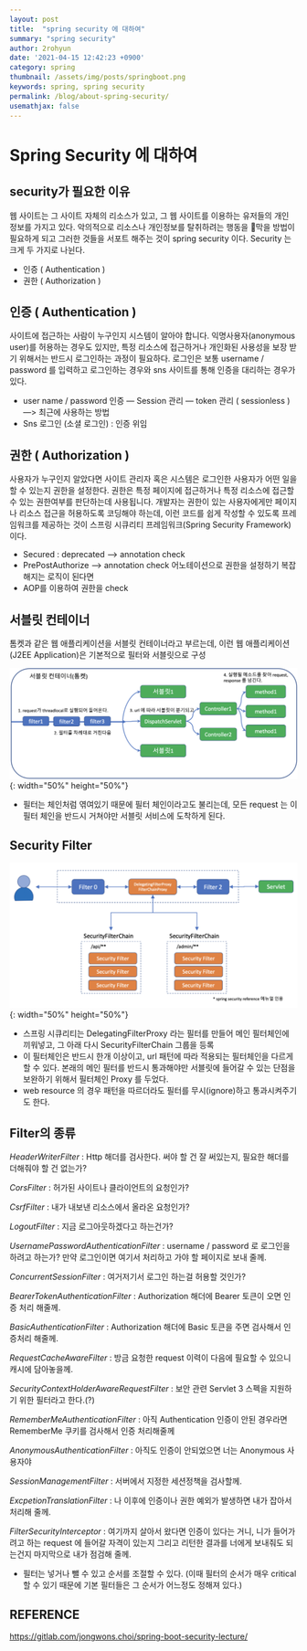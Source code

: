 ```yaml
---
layout: post
title:  "spring security 에 대하여"
summary: "spring security"
author: 2rohyun
date: '2021-04-15 12:42:23 +0900'
category: spring
thumbnail: /assets/img/posts/springboot.png
keywords: spring, spring security
permalink: /blog/about-spring-security/
usemathjax: false
---
```

# Spring Security 에 대하여

## security가 필요한 이유

웹 사이트는 그 사이트 자체의 리소스가 있고, 그 웹 사이트를 이용하는 유저들의 개인 정보를 가지고 있다. 악의적으로 리소스나 개인정보를 탈취하려는 행동을 막을 방법이 필요하게 되고 그러한 것들을 서포트 해주는 것이 spring security 이다.
Security 는 크게 두 가지로 나뉜다. 
- 인증 ( Authentication )
- 권한 ( Authorization )

## 인증 ( Authentication )

사이트에 접근하는 사람이 누구인지 시스템이 알아야 합니다. 익명사용자(anonymous user)를 허용하는 경우도 있지만, 특정 리소스에 접근하거나 개인화된 사용성을 보장 받기 위해서는 반드시 로그인하는 과정이 필요하다. 
로그인은 보통 username / password 를 입력하고 로그인하는 경우와 sns 사이트를 통해 인증을 대리하는 경우가 있다.
- user name / password 인증
— Session 관리
— token 관리 ( sessionless ) —> 최근에 사용하는 방법 
- Sns 로그인 (소셜 로그인) : 인증 위임

## 권한 ( Authorization )

사용자가 누구인지 알았다면 사이트 관리자 혹은 시스템은 로그인한 사용자가 어떤 일을 할 수 있는지 권한을 설정한다. 
권한은 특정 페이지에 접근하거나 특정 리소스에 접근할 수 있는 권한여부를 판단하는데 사용됩니다. 개발자는 권한이 있는 사용자에게만 페이지나 리소스 접근을 허용하도록 코딩해야 하는데, 이런 코드를 쉽게 작성할 수 있도록 프레임워크를 제공하는 것이 스프링 시큐리티 프레임워크(Spring Security Framework) 이다.
- Secured : deprecated —> annotation check
- PrePostAuthorize —> annotation check
어노테이션으로 권한을 설정하기 복잡해지는 로직이 된다면
- AOP를 이용하여 권한을 check

## 서블릿 컨테이너

톰켓과 같은 웹 애플리케이션을 서블릿 컨테이너라고 부르는데, 이런 웹 애플리케이션(J2EE Application)은 기본적으로 필터와 서블릿으로 구성

![photo](/assets/img/posts/servlet-container.png){: width="50%" height="50%"}

 - 필터는 체인처럼 엮여있기 때문에 필터 체인이라고도 불리는데, 모든 request 는 이 필터 체인을 반드시 거쳐야만 서블릿 서비스에 도착하게 된다.

## Security Filter

![photo2](/assets/img/posts/security-filter.png){: width="50%" height="50%"}

- 스프링 시큐리티는 DelegatingFilterProxy 라는 필터를 만들어 메인 필터체인에 끼워넣고, 그 아래 다시 SecurityFilterChain 그룹을 등록
- 이 필터체인은 반드시 한개 이상이고, url 패턴에 따라 적용되는 필터체인을 다르게 할 수 있다. 본래의 메인 필터를 반드시 통과해야만 서블릿에 들어갈 수 있는 단점을 보완하기 위해서 필터체인 Proxy 를 두었다.
- web resource 의 경우 패턴을 따르더라도 필터를 무시(ignore)하고 통과시켜주기도 한다.

## Filter의 종류

*HeaderWriterFilter* : Http 해더를 검사한다. 써야 할 건 잘 써있는지, 필요한 해더를 더해줘야 할 건 없는가?

*CorsFilter* : 허가된 사이트나 클라이언트의 요청인가?

*CsrfFilter* : 내가 내보낸 리소스에서 올라온 요청인가?

*LogoutFilter* : 지금 로그아웃하겠다고 하는건가?

*UsernamePasswordAuthenticationFilter* : username / password 로 로그인을 하려고 하는가? 만약 로그인이면 여기서 처리하고 가야 할 페이지로 보내 줄께.

*ConcurrentSessionFilter* : 여거저기서 로그인 하는걸 허용할 것인가?

*BearerTokenAuthenticationFilter* : Authorization 해더에 Bearer 토큰이 오면 인증 처리 해줄께.

*BasicAuthenticationFilter* : Authorization 해더에 Basic 토큰을 주면 검사해서 인증처리 해줄께.

*RequestCacheAwareFilter* : 방금 요청한 request 이력이 다음에 필요할 수 있으니 캐시에 담아놓을께.

*SecurityContextHolderAwareRequestFilter* : 보안 관련 Servlet 3 스펙을 지원하기 위한 필터라고 한다.(?)

*RememberMeAuthenticationFilter* : 아직 Authentication 인증이 안된 경우라면 RememberMe 쿠키를 검사해서 인증 처리해줄께

*AnonymousAuthenticationFilter* : 아직도 인증이 안되었으면 너는 Anonymous 사용자야

*SessionManagementFilter* : 서버에서 지정한 세션정책을 검사할께.

*ExcpetionTranslationFilter* : 나 이후에 인증이나 권한 예외가 발생하면 내가 잡아서 처리해 줄께.

*FilterSecurityInterceptor* : 여기까지 살아서 왔다면 인증이 있다는 거니, 니가 들어가려고 하는 request 에 들어갈 자격이 있는지 그리고 리턴한 결과를 너에게 보내줘도 되는건지 마지막으로 내가 점검해 줄께.

- 필터는 넣거나 뺄 수 있고 순서를 조절할 수 있다. (이때 필터의 순서가 매우 critical 할 수 있기 때문에 기본 필터들은 그 순서가 어느정도 정해져 있다.)

## REFERENCE
https://gitlab.com/jongwons.choi/spring-boot-security-lecture/
